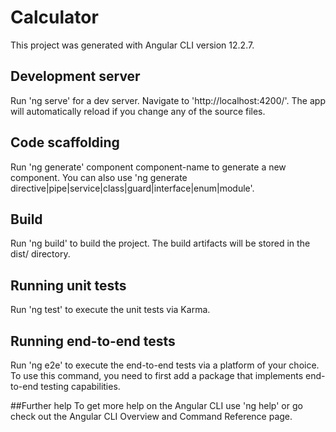 # Calculator
This project was generated with Angular CLI version 12.2.7.

## Development server
Run 'ng serve' for a dev server. Navigate to 'http://localhost:4200/'. The app will automatically reload if you change any of the source files.

## Code scaffolding
Run 'ng generate' component component-name to generate a new component. You can also use 'ng generate directive|pipe|service|class|guard|interface|enum|module'.

## Build
Run 'ng build' to build the project. The build artifacts will be stored in the dist/ directory.

## Running unit tests
Run 'ng test' to execute the unit tests via Karma.

## Running end-to-end tests
Run 'ng e2e' to execute the end-to-end tests via a platform of your choice. To use this command, you need to first add a package that implements end-to-end testing capabilities.

##Further help
To get more help on the Angular CLI use 'ng help' or go check out the Angular CLI Overview and Command Reference page.

